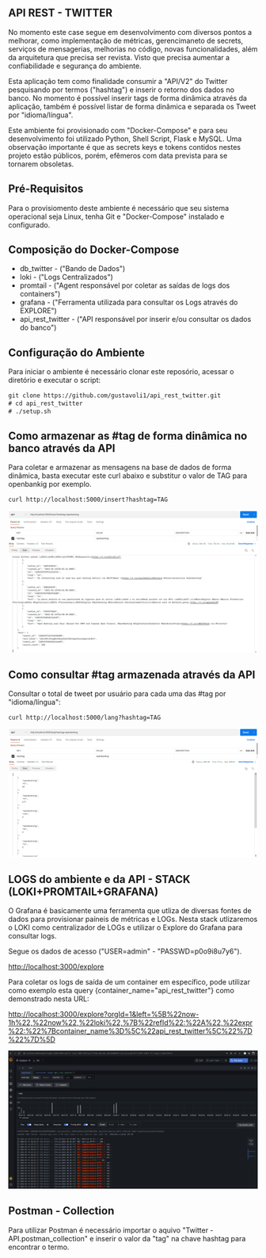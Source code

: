 ## API REST - TWITTER 

No momento este case segue em desenvolvimento com diversos pontos a melhorar, como implementação de métricas, gerencimaneto de secrets, serviços de mensagerias, melhorias no código, novas funcionalidades, além da arquitetura que precisa ser revista. Visto que precisa aumentar a confiabilidade e segurança do ambiente.

Esta aplicação tem como finalidade consumir a "API/V2" do Twitter pesquisando por termos ("hashtag") e inserir o retorno dos dados no banco. No momento é possível inserir tags de forma dinâmica através da aplicação, também é possível listar de forma dinâmica e separada os Tweet por "idioma/língua". 

Este ambiente foi provisionado com "Docker-Compose" e para seu desenvolvimento foi utilizado Python, Shell Script, Flask e MySQL. 
Uma observação importante é que as secrets keys e tokens contidos nestes projeto estão públicos, porém, efêmeros com data prevista para se tornarem obsoletas.

## Pré-Requisitos

Para o provisiomento deste ambiente é necessário que seu sistema operacional seja Linux, tenha Git e "Docker-Compose" instalado e configurado.

## Composição do Docker-Compose

 - db_twitter - ("Bando de Dados")
 - loki - ("Logs Centralizados")
 - promtail - ("Agent responsável por coletar as saídas de logs dos containers")
 - grafana - ("Ferramenta utilizada para consultar os Logs através do EXPLORE")
 - api_rest_twitter - ("API responsável por inserir e/ou consultar os dados do banco")

## Configuração do Ambiente

Para iniciar o ambiente é necessário clonar este reposório, acessar o diretório e executar o script:
```
git clone https://github.com/gustavoli1/api_rest_twitter.git
# cd api_rest_twitter
# ./setup.sh
```

## Como armazenar as #tag de forma dinâmica no banco através da API 

Para coletar e armazenar as mensagens na base de dados de forma dinâmica, basta executar este curl abaixo e substitur o valor de TAG para openbankig por exemplo.
```
curl http://localhost:5000/insert?hashtag=TAG
```

![Example dashboard](https://github.com/gustavoli1/api_rest_twitter/blob/main/print-insert.png)


## Como consultar #tag armazenada através da API

Consultar o total de tweet por usuário para cada uma das #tag por "idioma/língua":

```
curl http://localhost:5000/lang?hashtag=TAG
```

![Example dashboard](https://github.com/gustavoli1/api_rest_twitter/blob/main/print-lang.png)


## LOGS do ambiente e da API - STACK (LOKI+PROMTAIL+GRAFANA)

O Grafana é basicamente uma ferramenta que utliza de diversas fontes de dados para provisionar paíneis de métricas e LOGs. Nesta stack utlizaremos o LOKI como  centralizador de LOGs e utilizar o Explore do Grafana para consultar logs. 

Segue os dados de acesso ("USER=admin" - "PASSWD=p0o9i8u7y6").

[http://localhost:3000/explore](http://localhost:3000/explore)


Para coletar os logs de saída de um container em específico, pode utilizar como exemplo esta query {container_name="api_rest_twitter"} como demonstrado nesta URL: 

[http://localhost:3000/explore?orgId=1&left=%5B%22now-1h%22,%22now%22,%22loki%22,%7B%22refId%22:%22A%22,%22expr%22:%22%7Bcontainer_name%3D%5C%22api_rest_twitter%5C%22%7D%22%7D%5D](http://localhost:3000/explore?orgId=1&left=%5B%22now-1h%22,%22now%22,%22loki%22,%7B%22refId%22:%22A%22,%22expr%22:%22%7Bcontainer_name%3D%5C%22api_rest_twitter%5C%22%7D%22%7D%5D)

![Example dashboard](https://github.com/gustavoli1/api_rest_twitter/blob/main/explore_1.png)

## Postman - Collection

Para utilizar Postman é necessário importar o aquivo "Twitter - API.postman_collection" e inserir o valor da "tag" na chave hashtag para encontrar o termo.

